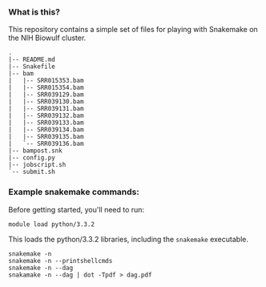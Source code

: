 ### What is this?

This repository contains a simple set of files for playing with Snakemake on the NIH Biowulf cluster.
```
.
|-- README.md
|-- Snakefile
|-- bam
|   |-- SRR015353.bam
|   |-- SRR015354.bam
|   |-- SRR039129.bam
|   |-- SRR039130.bam
|   |-- SRR039131.bam
|   |-- SRR039132.bam
|   |-- SRR039133.bam
|   |-- SRR039134.bam
|   |-- SRR039135.bam
|   `-- SRR039136.bam
|-- bampost.snk
|-- config.py
|-- jobscript.sh
`-- submit.sh
```

### Example snakemake commands:
Before getting started, you'll need to run:

```
module load python/3.3.2
```

This loads the python/3.3.2 libraries, including the `snakemake` executable.

```
snakemake -n
snakemake -n --printshellcmds
snakemake -n --dag
snakamake -n --dag | dot -Tpdf > dag.pdf
```
